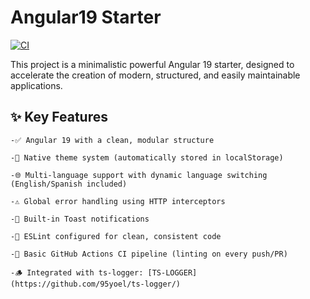 # Angular19 Starter

[![CI](https://github.com/95yoel/Angular19-starter/actions/workflows/ci.yml/badge.svg)](https://github.com/95yoel/Angular19-starter/actions/workflows/ci.yml)

This project is a minimalistic powerful Angular 19 starter, designed to accelerate the creation of modern, structured, and easily maintainable applications.

## ✨ Key Features

    -✅ Angular 19 with a clean, modular structure

    -🎨 Native theme system (automatically stored in localStorage)

    -🌐 Multi-language support with dynamic language switching (English/Spanish included)

    -⚠️ Global error handling using HTTP interceptors

    -🔔 Built-in Toast notifications

    -🚧 ESLint configured for clean, consistent code

    -📝 Basic GitHub Actions CI pipeline (linting on every push/PR)

    -🪵 Integrated with ts-logger: [TS-LOGGER](https://github.com/95yoel/ts-logger/)
